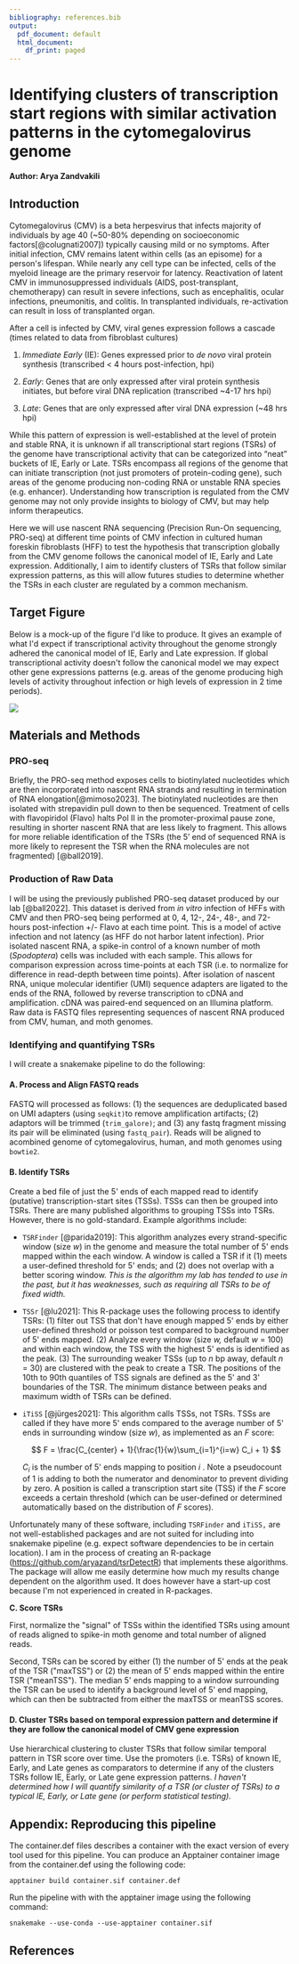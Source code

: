 ```yaml
---
bibliography: references.bib
output:
  pdf_document: default
  html_document:
    df_print: paged
---
```


# Identifying clusters of transcription start regions with similar activation patterns in the cytomegalovirus genome

**Author: Arya Zandvakili**

## Introduction

Cytomegalovirus (CMV) is a beta herpesvirus that infects majority of individuals by age 40 (\~50-80% depending on socioeconomic factors[@colugnati2007]) typically causing mild or no symptoms. After initial infection, CMV remains latent within cells (as an episome) for a person's lifespan. While nearly any cell type can be infected, cells of the myeloid lineage are the primary reservoir for latency. Reactivation of latent CMV in immunosuppressed individuals (AIDS, post-transplant, chemotherapy) can result in severe infections, such as encephalitis, ocular infections, pneumonitis, and colitis. In transplanted individuals, re-activation can result in loss of transplanted organ.

After a cell is infected by CMV, viral genes expression follows a cascade (times related to data from fibroblast cultures)

1.  *Immediate Early* (IE): Genes expressed prior to *de novo* viral protein synthesis (transcribed \< 4 hours post-infection, hpi)

2.  *Early*: Genes that are only expressed after viral protein synthesis initiates, but before viral DNA replication (transcribed \~4-17 hrs hpi)

3.  *Late*: Genes that are only expressed after viral DNA expression (\~48 hrs hpi)

While this pattern of expression is well-established at the level of protein and stable RNA, it is unknown if all transcriptional start regions (TSRs) of the genome have transcriptional activity that can be categorized into “neat” buckets of IE, Early or Late. TSRs encompass all regions of the genome that can initiate transcription (not just promoters of protein-coding gene), such areas of the genome producing non-coding RNA or unstable RNA species (e.g. enhancer). Understanding how transcription is regulated from the CMV genome may not only provide insights to biology of CMV, but may help inform therapeutics.

Here we will use nascent RNA sequencing (Precision Run-On sequencing, PRO-seq) at different time points of CMV infection in cultured human foreskin fibroblasts (HFF) to test the hypothesis that transcription globally from the CMV genome follows the canonical model of IE, Early and Late expression. Additionally, I aim to identify clusters of TSRs that follow similar expression patterns, as this will allow futures studies to determine whether the TSRs in each cluster are regulated by a common mechanism.

## Target Figure

Below is a mock-up of the figure I'd like to produce. It gives an example of what I'd expect if transcriptional activity throughout the genome strongly adhered the canonical model of IE, Early and Late expression. If global transcriptional activity doesn't follow the canonical model we may expect other gene expressions patterns (e.g. areas of the genome producing high levels of activity throughout infection or high levels of expression in 2 time periods).

![](figure_example.png)

## Materials and Methods

### PRO-seq

Briefly, the PRO-seq method exposes cells to biotinylated nucleotides which are then incorporated into nascent RNA strands and resulting in termination of RNA elongation[@mimoso2023]. The biotinylated nucleotides are then isolated with strepavidin pull down to then be sequenced. Treatment of cells with flavopiridol (Flavo) halts Pol II in the promoter-proximal pause zone, resulting in shorter nascent RNA that are less likely to fragment. This allows for more reliable identification of the TSRs (the 5’ end of sequenced RNA is more likely to represent the TSR when the RNA molecules are not fragmented) [@ball2019].

### Production of Raw Data

I will be using the previously published PRO-seq dataset produced by our lab [@ball2022]. This dataset is derived from *in vitro* infection of HFFs with CMV and then PRO-seq being performed at 0, 4, 12-, 24-, 48-, and 72-hours post-infection +/- Flavo at each time point. This is a model of active infection and not latency (as HFF do not harbor latent infection). Prior isolated nascent RNA, a spike-in control of a known number of moth (*Spodoptera*) cells was included with each sample. This allows for comparison expression across time-points at each TSR (i.e. to normalize for difference in read-depth between time points). After isolation of nascent RNA, unique molecular identifier (UMI) sequence adapters are ligated to the ends of the RNA, followed by reverse transcription to cDNA and amplification. cDNA was paired-end sequenced on an Illumina platform. Raw data is FASTQ files representing sequences of nascent RNA produced from CMV, human, and moth genomes.

### Identifying and quantifying TSRs

I will create a snakemake pipeline to do the following:

#### A. Process and Align FASTQ reads

FASTQ will processed as follows: (1) the sequences are deduplicated based on UMI adapters (using `seqkit)`to remove amplification artifacts; (2) adaptors will be trimmed (`trim_galore)`; and (3) any fastq fragment missing its pair will be eliminated (using `fastq_pair`). Reads will be aligned to acombined genome of cytomegalovirus, human, and moth genomes using `bowtie2`.

#### B. Identify TSRs

Create a bed file of just the 5' ends of each mapped read to identify (putative) transcription-start sites (TSSs). TSSs can then be grouped into TSRs. There are many published algorithms to grouping TSSs into TSRs. However, there is no gold-standard. Example algorithms include:

-   `TSRFinder` [@parida2019]: This algorithm analyzes every strand-specific window (size *w*) in the genome and measure the total number of 5' ends mapped within the each window. A window is called a TSR if it (1) meets a user-defined threshold for 5' ends; and (2) does not overlap with a better scoring window. *This is the algorithm my lab has tended to use in the past, but it has weaknesses, such as requiring all TSRs to be of fixed width.*

-   `TSSr` [@lu2021]: This R-package uses the following process to identify TSRs: (1) filter out TSS that don't have enough mapped 5' ends by either user-defined threshold or poisson test compared to background number of 5' ends mapped. (2) Analyze every window (size *w,* default *w* = 100) and within each window, the TSS with the highest 5' ends is identified as the peak. (3) The surrounding weaker TSSs (up to *n* bp away, default *n* = 30) are clustered with the peak to create a TSR. The positions of the 10th to 90th quantiles of TSS signals are defined as the 5' and 3' boundaries of the TSR. The minimum distance between peaks and maximum width of TSRs can be defined.

-   `iTiSS` [@jürges2021]: This algorithm calls TSSs, not TSRs. TSSs are called if they have more 5' ends compared to the average number of 5' ends in surrounding window (size $w$), as implemented as an $F$ score:

    $$
    F = \frac{C_{center} + 1}{\frac{1}{w}\sum_{i=1}^{i=w} C_i + 1} 
    $$

    $C_i$ is the number of 5' ends mapping to position $i$ . Note a pseudocount of 1 is adding to both the numerator and denominator to prevent dividing by zero. A position is called a transcription start site (TSS) if the $F$ score exceeds a certain threshold (which can be user-defined or determined automatically based on the distribution of $F$ scores).

Unfortunately many of these software, including `TSRFinder` and `iTiSS,` are not well-established packages and are not suited for including into snakemake pipeline (e.g. expect software dependencies to be in certain location). I am in the process of creating an R-package (<https://github.com/aryazand/tsrDetectR>) that implements these algorithms. The package will allow me easily determine how much my results change dependent on the algorithm used. It does however have a start-up cost because I'm not experienced in created in R-packages.

**C. Score TSRs**

First, normalize the "signal" of TSSs within the identified TSRs using amount of reads aligned to spike-in moth genome and total number of aligned reads.

Second, TSRs can be scored by either (1) the number of 5' ends at the peak of the TSR ("maxTSS") or (2) the mean of 5' ends mapped within the entire TSR ("meanTSS"). The median 5' ends mapping to a window surrounding the TSR can be used to identify a background level of 5' end mapping, which can then be subtracted from either the maxTSS or meanTSS scores.

#### D. Cluster TSRs based on temporal expression pattern and determine if they are follow the canonical model of CMV gene expression

Use hierarchical clustering to cluster TSRs that follow similar temporal pattern in TSR score over time. Use the promoters (i.e. TSRs) of known IE, Early, and Late genes as comparators to determine if any of the clusters TSRs follow IE, Early, or Late gene expression patterns. *I haven't determined how I will quantify similarity of a TSR (or cluster of TSRs) to a typical IE, Early, or Late gene (or perform statistical testing).*

## Appendix: Reproducing this pipeline

The container.def files describes a container with the exact version of every tool used for this pipeline. You can produce an Apptainer container image from the container.def using the following code:

```         
apptainer build container.sif container.def 
```

Run the pipeline with with the apptainer image using the following command:

```         
snakemake --use-conda --use-apptainer container.sif 
```

## References
